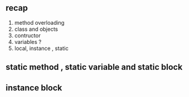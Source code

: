 ## recap 

1. method overloading 
2. class and objects 
3. contructor 
4. variables ?
5. local,  instance , static 
 

## static method , static variable and static block
##  instance block 